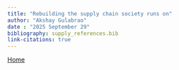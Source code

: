 ```yaml
---
title: "Rebuilding the supply chain society runs on"
author: "Akshay Gulabrao"
date : "2025 September 29"
bibliography: supply_references.bib
link-citations: true
---
```

[Home](./index.html)